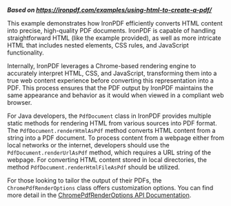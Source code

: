 ***Based on <https://ironpdf.com/examples/using-html-to-create-a-pdf/>***

This example demonstrates how IronPDF efficiently converts HTML content into precise, high-quality PDF documents. IronPDF is capable of handling straightforward HTML (like the example provided), as well as more intricate HTML that includes nested elements, CSS rules, and JavaScript functionality.

Internally, IronPDF leverages a Chrome-based rendering engine to accurately interpret HTML, CSS, and JavaScript, transforming them into a true web content experience before converting this representation into a PDF. This process ensures that the PDF output by IronPDF maintains the same appearance and behavior as it would when viewed in a compliant web browser.

For Java developers, the `PdfDocument` class in IronPDF provides multiple static methods for rendering HTML from various sources into PDF format. The `PdfDocument.renderHtmlAsPdf` method converts HTML content from a string into a PDF document. To process content from a webpage either from local networks or the internet, developers should use the `PdfDocument.renderUrlAsPdf` method, which requires a URL string of the webpage. For converting HTML content stored in local directories, the method `PdfDocument.renderHtmlFileAsPdf` should be utilized.

For those looking to tailor the output of their PDFs, the `ChromePdfRenderOptions` class offers customization options. You can find more detail in the [ChromePdfRenderOptions API Documentation](https://ironpdf.com/java/object-reference/api/com/ironsoftware/ironpdf/render/ChromePdfRenderOptions.html).